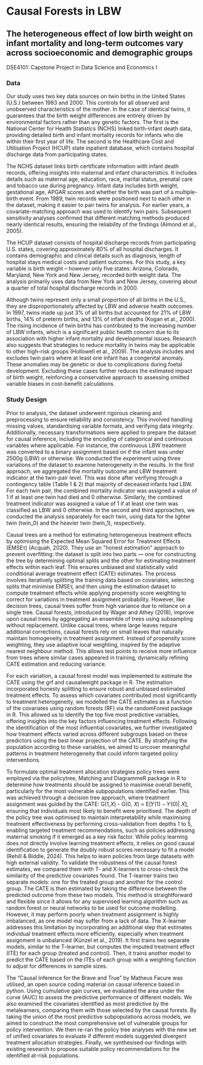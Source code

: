 # Causal Forests in LBW
## The heterogeneous effect of low birth weight on infant mortality and long-term outcomes vary across socioeconomic and demographic groups

DSE4101: Capstone Project in Data Science and Economics I

### Data
Our study uses two key data sources on twin births in the United States (U.S.) between 1983 and 2000. This controls for all observed and unobserved characteristics of the mother. In the case of identical twins, it guarantees that the birth weight differences are entirely driven by environmental factors rather than any genetic factors. The first is the National Center for Health Statistics (NCHS) linked birth-infant death data, providing detailed birth and infant mortality records for infants who die within their first year of life. The second is the Healthcare Cost and Utilisation Project (HCUP) state inpatient database, which contains hospital discharge data from participating states.

The NCHS dataset links birth certificate information with infant death records, offering insights into maternal and infant characteristics. It includes details such as maternal age, education, race, marital status, prenatal care and tobacco use during pregnancy. Infant data includes birth weight, gestational age, APGAR scores and whether the birth was part of a multiple-birth event. From 1989, twin records were positioned next to each other in the dataset, making it easier to pair twins for analysis. For earlier years, a covariate-matching approach was used to identify twin pairs. Subsequent sensitivity analyses confirmed that different matching methods produced nearly identical results, ensuring the reliability of the findings (Almond et al., 2005).

The HCUP dataset consists of hospital discharge records from participating U.S. states, covering approximately 80% of all hospital discharges. It contains demographic and clinical details such as diagnosis, length of hospital stays medical costs and patient outcomes. For this study, a key variable is birth weight – however only five states: Arizona, Colorado, Maryland, New York and New Jersey, recorded birth weight data. The analysis primarily uses data from New York and New Jersey, covering about a quarter of total hospital discharge records in 2000.

Although twins represent only a small proportion of all births in the U.S., they are disproportionately affected by LBW and adverse health outcomes. In 1997, twins made up just 3% of all births but accounted for 21% of LBW births, 14% of preterm births, and 13% of infant deaths (Kogan et al., 2000). The rising incidence of twin births has contributed to the increasing number of LBW infants, which is a significant public health concern due to its association with higher infant mortality and developmental issues. Research also suggests that strategies to reduce mortality in twins may be applicable to other high-risk groups (Hollowell et al., 2009). The analysis includes and excludes twin pairs where at least one infant has a congenital anomaly. These anomalies may be genetic or due to complications during foetal development. Excluding these cases further reduces the estimated impact of birth weight, reinforcing a conservative approach to assessing omitted variable biases in cost-benefit calculations.

### Study Design
Prior to analysis, the dataset underwent rigorous cleaning and preprocessing to ensure reliability and consistency. This involved handling missing values, standardising variable formats, and verifying data integrity. Additionally, necessary transformations were applied to prepare the dataset for causal inference, including the encoding of categorical and continuous variables where applicable. For instance, the continuous LBW treatment was converted to a binary assignment based on if the infant was under 2500g (LBW) or otherwise.
We conducted the experiment using three variations of the dataset to examine heterogeneity in the results. In the first approach, we aggregated the mortality outcome and LBW treatment indicator at the twin-pair level. This was done after verifying through a contingency table (Table 1 & 2) that majority of deceased infants had LBW. For each twin pair, the combined mortality indicator was assigned a value of 1 if at least one twin had died and 0 otherwise. Similarly, the combined treatment indicator was assigned a value of 1 if at least one twin was classified as LBW and 0 otherwise. In the second and third approaches, we conducted the analysis separately for each twin, using data for the lighter twin (twin_0) and the heavier twin (twin_1), respectively.

Causal trees are a method for estimating heterogeneous treatment effects by optimising the Expected Mean Squared Error for Treatment Effects (EMSEτ) (Acquah, 2020). They use an "honest estimation" approach to prevent overfitting: the dataset is split into two parts — one for constructing the tree by determining optimal splits and the other for estimating treatment effects within each leaf. This ensures unbiased and statistically valid conditional average treatment effect (CATE) estimates. The process involves iteratively splitting the training data based on covariates, selecting splits that minimise EMSEτ, and then using the estimation dataset to compute treatment effects while applying propensity score weighting to correct for variations in treatment assignment probability. However, like decision trees, causal trees suffer from high variance due to reliance on a single tree.
Causal forests, introduced by Wager and Athey (2018), improve upon causal trees by aggregating an ensemble of trees using subsampling without replacement. Unlike causal trees, where large leaves require additional corrections, causal forests rely on small leaves that naturally maintain homogeneity in treatment assignment. Instead of propensity score weighting, they use adaptive local weighting, inspired by the adaptive nearest neighbour method. This allows test points to receive more influence from trees where similar cases appeared in training, dynamically refining CATE estimation and reducing variance.

For each variation, a causal forest model was implemented to estimate the CATE using the grf and causalweight package in R. The estimation incorporated honesty splitting to ensure robust and unbiased estimated treatment effects. To assess which covariates contributed most significantly to treatment heterogeneity, we modelled the CATE estimates as a function of the covariates using random forests (RF) via the randomForest package in R. This allowed us to identify the top five most predictive variables, offering insights into the key factors influencing treatment effects. Following the identification of the most influential covariates, we further investigated how treatment effects varied across different subgroups based on these predictors using the best linear projection of the CATE. By stratifying the population according to these variables, we aimed to uncover meaningful patterns in treatment heterogeneity that could inform targeted policy interventions.

To formulate optimal treatment allocation strategies policy trees were employed via the policytree, Matching and DiagrammeR package in R to determine how treatments should be assigned to maximise overall benefit, particularly for the most vulnerable subpopulations identified earlier. This was achieved through a decision tree approach, where treatment assignment was guided by the CATE: G(1,𝑋) - G(0, 𝑋) = Ε[𝑌(1) − 𝑌(0)| 𝑋], ensuring that individuals most likely to benefit were prioritised. The depth of the policy tree was optimised to maintain interpretability while maximising treatment effectiveness by performing cross-validation from depths 1 to 5, enabling targeted treatment recommendations, such as policies addressing maternal smoking if it emerged as a key risk factor. While policy learning does not directly involve learning treatment effects, it relies on good causal identification to generate the doubly robust scores necessary to fit a model (Rehill & Biddle, 2024). This helps to learn policies from large datasets with high external validity.
To validate the robustness of the causal forest estimates, we compared them with T- and X-learners to cross-check the similarity of the predictive covariates found. The T-learner trains two separate models: one for the treated group and another for the control group. The CATE is then estimated by taking the difference between the predicted outcome from these two models. This method is straightforward and flexible since it allows for any supervised learning algorithm such as random forest or neural networks to be used for outcome modelling. However, it may perform poorly when treatment assignment is highly imbalanced, as one model may suffer from a lack of data. The X-learner addresses this limitation by incorporating an additional step that estimates individual treatment effects more efficiently, especially when treatment assignment is unbalanced (Künzel et al., 2019). It first trains two separate models, similar to the T-learner, but computes the imputed treatment effect (ITE) for each group (treated and control). Then, it trains another model to predict the CATE based on the ITEs of each group with a weighting function to adjust for differences in sample sizes.

The “Causal Inference for the Brave and True” by Matheus Facure was utilised, an open source coding material on causal inference based in python. Using cumulative gain curves, we evaluated the area under the curve (AUC) to assess the predictive performance of different models. We also examined the covariates identified as most predictive by the metalearners, comparing them with those selected by the causal forests. By taking the union of the most predictive subpopulations across models, we aimed to construct the most comprehensive set of vulnerable groups for policy intervention. We then re-ran the policy tree analyses with the new set of unified covariates to evaluate if different models suggested divergent treatment allocation strategies. Finally, we synthesised our findings with existing research to propose suitable policy recommendations for the identified at-risk populations.
